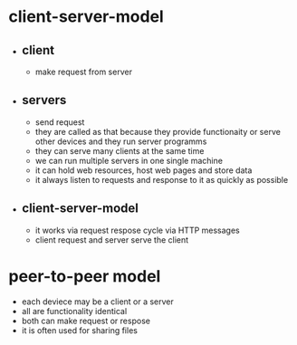 # client-server-model
- ## client
  - make request from server
- ## servers
  - send request
  - they are called as that because they provide functionaity or serve other devices and they run server programms
  - they can serve many clients at the same time
  - we can run multiple servers in one single machine
  - it can hold web resources, host web pages and store data
  - it always listen to requests and response to it as quickly as possible
- ## client-server-model
  - it works via request respose cycle via HTTP messages
  - client request and server serve the client
# peer-to-peer model
- each deviece may be a client or a server
- all are functionality identical
- both can make request or respose
- it is often used for sharing files
 